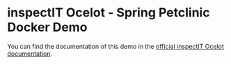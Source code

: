 # inspectIT Ocelot - Spring Petclinic Docker Demo

You can find the documentation of this demo in the [official inspectIT Ocelot documentation](https://inspectit.github.io/inspectit-ocelot/docs/getting-started/docker-examples). 